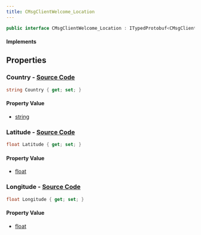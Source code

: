 ```yaml
---
title: CMsgClientWelcome_Location
---
```


```csharp
public interface CMsgClientWelcome_Location : ITypedProtobuf<CMsgClientWelcome_Location>, INativeHandle
```

#### Implements

## Properties

### **Country** - [Source Code](https://github.com/swiftly-solution/swiftlys2/blob/main/managed/src/SwiftlyS2.Generated/Protobufs/Interfaces/CMsgClientWelcome_Location.cs#L19)

```csharp
string Country { get; set; }
```

#### Property Value

- [string](https://learn.microsoft.com/dotnet/api/system.string)

### **Latitude** - [Source Code](https://github.com/swiftly-solution/swiftlys2/blob/main/managed/src/SwiftlyS2.Generated/Protobufs/Interfaces/CMsgClientWelcome_Location.cs#L13)

```csharp
float Latitude { get; set; }
```

#### Property Value

- [float](https://learn.microsoft.com/dotnet/api/system.single)

### **Longitude** - [Source Code](https://github.com/swiftly-solution/swiftlys2/blob/main/managed/src/SwiftlyS2.Generated/Protobufs/Interfaces/CMsgClientWelcome_Location.cs#L16)

```csharp
float Longitude { get; set; }
```

#### Property Value

- [float](https://learn.microsoft.com/dotnet/api/system.single)

